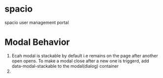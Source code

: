 # spacio
spacio user management portal

# Modal Behavior
1. Ecah modal is stackable by default i.e remains on the page after another open opens.
    To make a modal close after a new one is triggerd, add data-modal-stackable to the modal(dialog) container
2. 